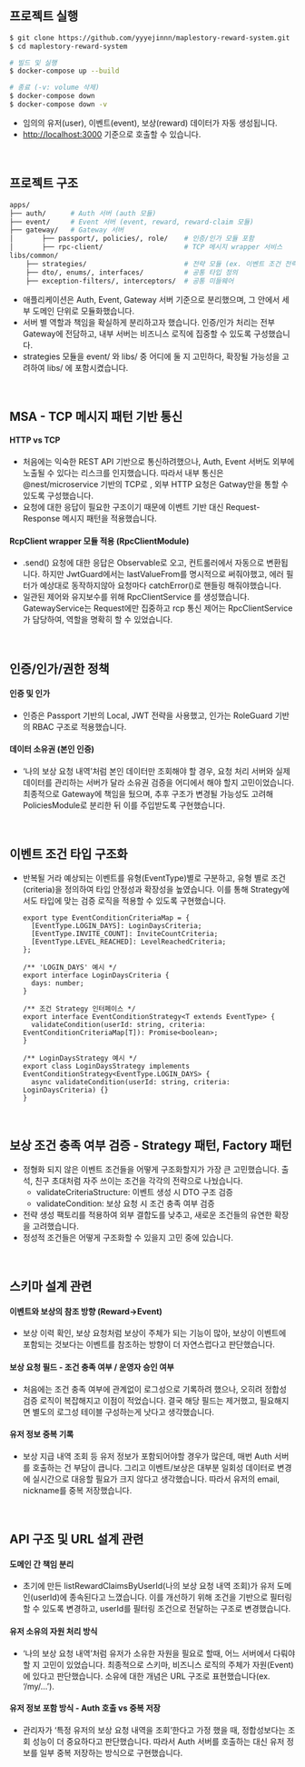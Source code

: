 ## 프로젝트 실행

```bash
$ git clone https://github.com/yyyejinnn/maplestory-reward-system.git
$ cd maplestory-reward-system

# 빌드 및 실행
$ docker-compose up --build

# 종료 (-v: volume 삭제)
$ docker-compose down
$ docker-compose down -v
```

- 임의의 유저(user), 이벤트(event), 보상(reward) 데이터가 자동 생성됩니다.
- [http://localhost:3000](http://localhost:3000/) 기준으로 호출할 수 있습니다.

<br/>

## 프로젝트 구조

```bash
apps/
├── auth/      # Auth 서버 (auth 모듈)
├── event/     # Event 서버 (event, reward, reward-claim 모듈)
├── gateway/   # Gateway 서버
│       ├── passport/, policies/, role/    # 인증/인가 모듈 포함
│       ├── rpc-client/                    # TCP 메시지 wrapper 서비스
libs/common/ 
    ├── strategies/                        # 전략 모듈 (ex. 이벤트 조건 전략)
    ├── dto/, enums/, interfaces/          # 공통 타입 정의
    ├── exception-filters/, interceptors/  # 공통 미들웨어
```

- 애플리케이션은 Auth, Event, Gateway 서버 기준으로 분리했으며, 그 안에서 세부 도메인 단위로 모듈화했습니다.
- 서버 별 역할과 책임을 확실하게 분리하고자 했습니다. 인증/인가 처리는 전부 Gateway에 전담하고, 내부 서버는 비즈니스 로직에 집중할 수 있도록 구성했습니다.
- strategies 모듈을 event/ 와 libs/ 중 어디에 둘 지 고민하다, 확장될 가능성을 고려하여 libs/ 에 포함시켰습니다.

<br/>

## MSA - TCP 메시지 패턴 기반 통신
#### HTTP vs TCP
- 처음에는 익숙한 REST API 기반으로 통신하려했으나, Auth, Event 서버도 외부에 노출될 수 있다는 리스크를 인지했습니다. 따라서 내부 통신은 @nest/microservice 기반의 TCP로 , 외부 HTTP 요청은 Gatway만을 통할 수 있도록 구성했습니다.
- 요청에 대한 응답이 필요한 구조이기 때문에 이벤트 기반 대신 Request-Response 메시지 패턴을 적용했습니다.
    
#### RcpClient wrapper 모듈 적용 (RpcClientModule)
- .send() 요청에 대한 응답은 Observable로 오고, 컨트롤러에서 자동으로 변환됩니다. 하지만 JwtGuard에서는 lastValueFrom를 명시적으로 써줘야했고, 에러 필터가 예상대로 동작하지않아 요청마다 catchError()로 핸들링 해줘야했습니다.
- 일관된 제어와 유지보수를 위해 RpcClientService 를 생성했습니다. GatewayService는 Request에만 집중하고 rcp 통신 제어는 RpcClientService가 담당하여, 역할을 명확히 할 수 있었습니다.

<br/>

## 인증/인가/권한 정책

#### 인증 및 인가
- 인증은 Passport 기반의 Local, JWT 전략을 사용했고, 인가는 RoleGuard 기반의 RBAC 구조로 적용했습니다.

#### 데이터 소유권 (본인 인증)
- ‘나의 보상 요청 내역’처럼 본인 데이터만 조회해야 할 경우, 요청 처리 서버와 실제 데이터를 관리하는 서버가 달라 소유권 검증을 어디에서 해야 할지 고민이었습니다. 최종적으로 Gateway에 책임을 뒀으며, 추후 구조가 변경될 가능성도 고려해 PoliciesModule로 분리한 뒤 이를 주입받도록 구현했습니다.

<br/>

## 이벤트 조건 타입 구조화
- 반복될 거라 예상되는 이벤트를 유형(EventType)별로 구분하고, 유형 별로 조건(criteria)을 정의하여 타입 안정성과 확장성을 높였습니다. 이를 통해 Strategy에서도 타입에 맞는 검증 로직을 적용할 수 있도록 구현했습니다.
    
    ```tsx
    export type EventConditionCriteriaMap = {
      [EventType.LOGIN_DAYS]: LoginDaysCriteria;
      [EventType.INVITE_COUNT]: InviteCountCriteria;
      [EventType.LEVEL_REACHED]: LevelReachedCriteria;
    };
    
    /** 'LOGIN_DAYS' 예시 */
    export interface LoginDaysCriteria {
      days: number;
    }
    
    /** 조건 Strategy 인터페이스 */
    export interface EventConditionStrategy<T extends EventType> {
      validateCondition(userId: string, criteria: EventConditionCriteriaMap[T]): Promise<boolean>;
    }
    
    /** LoginDaysStrategy 예시 */
    export class LoginDaysStrategy implements EventConditionStrategy<EventType.LOGIN_DAYS> {
      async validateCondition(userId: string, criteria: LoginDaysCriteria) {}
    }
    ```

<br/> 

## 보상 조건 충족 여부 검증 - Strategy 패턴, Factory 패턴
- 정형화 되지 않은 이벤트 조건들을 어떻게 구조화할지가 가장 큰 고민했습니다. 출석, 친구 초대처럼 자주 쓰이는 조건을 각각의 전략으로 나눴습니다.
    - validateCriteriaStructure: 이벤트 생성 시 DTO 구조 검증
    - validateCondition: 보상 요청 시 조건 충족 여부 검증
- 전략 생성 팩토리를 적용하여 외부 결합도를 낮추고, 새로운 조건들의 유연한 확장을 고려했습니다.
- 정성적 조건들은 어떻게 구조화할 수 있을지 고민 중에 있습니다.

<br/>

## 스키마 설계 관련
#### 이벤트와 보상의 참조 방향 (Reward→Event)
- 보상 이력 확인, 보상 요청처럼 보상이 주체가 되는 기능이 많아, 보상이 이벤트에 포함되는 것보다는 이벤트를 참조하는 방향이 더 자연스럽다고 판단했습니다.
#### 보상 요청 필드 - 조건 충족 여부 / 운영자 승인 여부
- 처음에는 조건 충족 여부에 관계없이 로그성으로 기록하려 했으나, 오히려 정합성 검증 로직이 복잡해지고 이점이 적었습니다. 결국 해당 필드는 제거했고, 필요해지면 별도의 로그성 테이블 구성하는게 낫다고 생각했습니다.
#### 유저 정보 중복 기록
- 보상 지급 내역 조회 등 유저 정보가 포함되어야할 경우가 많은데, 매번 Auth 서버를 호출하는 건 부담이 큽니다. 그리고 이벤트/보상은 대부분 일회성 데이터로 변경에 실시간으로 대응할 필요가 크지 않다고 생각했습니다. 따라서 유저의 email, nickname를 중복 저장했습니다.

<br/>

## API 구조 및 URL 설계 관련
#### 도메인 간 책임 분리
- 초기에 만든 listRewardClaimsByUserId(나의 보상 요청 내역 조회)가 유저 도메인(userId)에 종속된다고 느꼈습니다. 이를 개선하기 위해 조건을 기반으로 필터링할 수 있도록 변경하고, userId를 필터링 조건으로 전달하는 구조로 변경했습니다.
#### 유저 소유의 자원 처리 방식
- ‘나의 보상 요청 내역’처럼 유저가 소유한 자원을 필요로 할때, 어느 서버에서 다뤄야할 지 고민이 있었습니다. 최종적으로 스키마, 비즈니스 로직의 주체가 자원(Event)에 있다고 판단했습니다. 소유에 대한 개념은 URL 구조로 표현했습니다(ex. ‘/my/…’).
#### 유저 정보 포함 방식 - Auth 호출 vs 중복 저장
- 관리자가 ‘특정 유저의 보상 요청 내역을 조회’한다고 가정 했을 때, 정합성보다는 조회 성능이 더 중요하다고 판단했습니다. 따라서 Auth 서버를 호출하는 대신 유저 정보를 일부 중복 저장하는 방식으로 구현했습니다.
